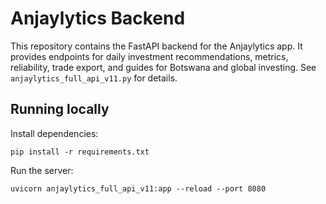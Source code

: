 # Anjaylytics Backend

This repository contains the FastAPI backend for the Anjaylytics app. It provides endpoints for daily investment recommendations, metrics, reliability, trade export, and guides for Botswana and global investing. See `anjaylytics_full_api_v11.py` for details.

## Running locally

Install dependencies:

```
pip install -r requirements.txt
```

Run the server:

```
uvicorn anjaylytics_full_api_v11:app --reload --port 8080
```

